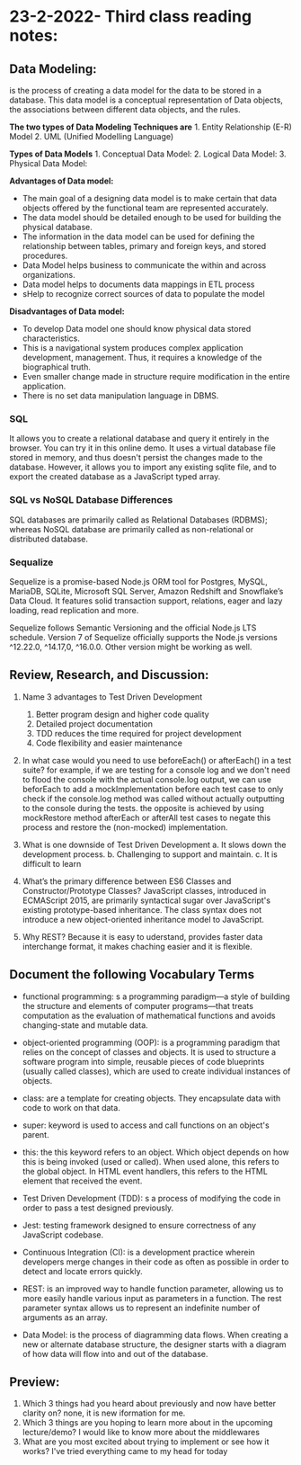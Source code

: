 # 23-2-2022- Third class reading notes:

## Data Modeling:

is the process of creating a data model for the data to be stored in a database. This data model is a conceptual representation of Data objects, the associations between different data objects, and the rules.

**The two types of Data Modeling Techniques are**
    1. Entity Relationship (E-R) Model
    2. UML (Unified Modelling Language)

**Types of Data Models**
    1. Conceptual Data Model:
    2. Logical Data Model:
    3. Physical Data Model:

**Advantages of Data model:**

- The main goal of a designing data model is to make certain that data objects offered by the functional team are represented accurately.
- The data model should be detailed enough to be used for building the physical database.
- The information in the data model can be used for defining the relationship between tables, primary and foreign keys, and stored procedures.
- Data Model helps business to communicate the within and across organizations.
- Data model helps to documents data mappings in ETL process
- sHelp to recognize correct sources of data to populate the model

**Disadvantages of Data model:**

- To develop Data model one should know physical data stored characteristics.
- This is a navigational system produces complex application development, management. Thus, it requires a knowledge of the biographical truth.
- Even smaller change made in structure require modification in the entire application.
- There is no set data manipulation language in DBMS.
   
### SQL

 It allows you to create a relational database and query it entirely in the browser. You can try it in this online demo. It uses a virtual database file stored in memory, and thus doesn't persist the changes made to the database. However, it allows you to import any existing sqlite file, and to export the created database as a JavaScript typed array.

### SQL vs NoSQL Database Differences 

SQL databases are primarily called as Relational Databases (RDBMS); whereas NoSQL database are primarily called as non-relational or distributed database.


### Sequalize
Sequelize is a promise-based Node.js ORM tool for Postgres, MySQL, MariaDB, SQLite, Microsoft SQL Server, Amazon Redshift and Snowflake’s Data Cloud. It features solid transaction support, relations, eager and lazy loading, read replication and more.

Sequelize follows Semantic Versioning and the official Node.js LTS schedule. Version 7 of Sequelize officially supports the Node.js versions ^12.22.0, ^14.17,0, ^16.0.0. Other version might be working as well.

## Review, Research, and Discussion:

1. Name 3 advantages to Test Driven Development
   1. Better program design and higher code quality
   2. Detailed project documentation
   3. TDD reduces the time required for project development
   4. Code flexibility and easier maintenance
   
2. In what case would you need to use beforeEach() or afterEach() in a test suite?
   for example, if we are testing for a console log and we don't need to flood the console with the actual console.log output, we can use beforEach to add a mockImplementation before each test case to only check if the console.log method was called without actually outputting to the console during the tests. the opposite is achieved by using mockRestore method afterEach or afterAll test cases to negate this process and restore the (non-mocked) implementation.


3. What is one downside of Test Driven Development
   a. It slows down the development process.
    b. Challenging to support and maintain. c. It is difficult to learn

4. What’s the primary difference between ES6 Classes and Constructor/Prototype Classes?
   JavaScript classes, introduced in ECMAScript 2015, are primarily syntactical sugar over JavaScript's existing prototype-based inheritance. The class syntax does not introduce a new object-oriented inheritance model to JavaScript.

5. Why REST?
   Because it is easy to uderstand, provides faster data interchange format, it makes chaching easier and it is flexible.


## Document the following Vocabulary Terms

- functional programming: s a programming paradigm—a style of building the structure and elements of computer programs—that treats computation as the evaluation of mathematical functions and avoids changing-state and mutable data.
  
- object-oriented programming (OOP): is a programming paradigm that relies on the concept of classes and objects. It is used to structure a software program into simple, reusable pieces of code blueprints (usually called classes), which are used to create individual instances of objects.
  
- class: are a template for creating objects. They encapsulate data with code to work on that data. 
  
- super:  keyword is used to access and call functions on an object's parent.
  
- this: the this keyword refers to an object.
Which object depends on how this is being invoked (used or called).
When used alone, this refers to the global object.
In HTML event handlers, this refers to the HTML element that received the event.

- Test Driven Development (TDD): s a process of modifying the code in order to pass a test designed previously.
  
- Jest: testing framework designed to ensure correctness of any JavaScript codebase. 
  
- Continuous Integration (CI): is a development practice wherein developers merge changes in their code as often as possible in order to detect and locate errors quickly.
  
- REST: is an improved way to handle function parameter, allowing us to more easily handle various input as parameters in a function. The rest parameter syntax allows us to represent an indefinite number of arguments as an array.
  
- Data Model: is the process of diagramming data flows. When creating a new or alternate database structure, the designer starts with a diagram of how data will flow into and out of the database.


## Preview:

1. Which 3 things had you heard about previously and now have better clarity on?    none, it is new iformation for me.
2. Which 3 things are you hoping to learn more about in the upcoming lecture/demo?
   I would like to know more about the middlewares
3. What are you most excited about trying to implement or see how it works? I've tried everything came to my head for today